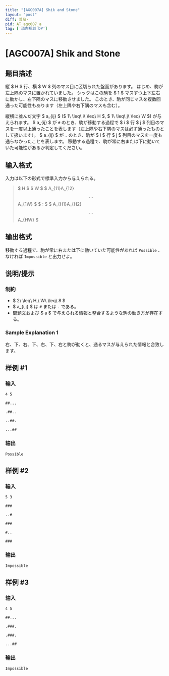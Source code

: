 ```yaml
---
title: "[AGC007A] Shik and Stone"
layout: "post"
diff: 普及-
pid: AT_agc007_a
tag: ['动态规划 DP']
---
```


# [AGC007A] Shik and Stone

## 题目描述

[problemUrl]: https://atcoder.jp/contests/agc007/tasks/agc007_a

縦 $ H $ 行、横 $ W $ 列のマス目に区切られた盤面があります。 はじめ、駒が左上隅のマスに置かれていました。 シックはこの駒を $ 1 $ マスずつ上下左右に動かし、右下隅のマスに移動させました。 このとき、駒が同じマスを複数回通った可能性もあります（左上隅や右下隅のマスも含む）。

縦横に並んだ文字 $ a_{ij} $ ($ 1\ \leq\ i\ \leq\ H $, $ 1\ \leq\ j\ \leq\ W $) が与えられます。 $ a_{ij} $ が `#` のとき、駒が移動する過程で $ i $ 行 $ j $ 列目のマスを一度以上通ったことを表します（左上隅や右下隅のマスは必ず通ったものとして扱います）。 $ a_{ij} $ が `.` のとき、駒が $ i $ 行 $ j $ 列目のマスを一度も通らなかったことを表します。 移動する過程で、駒が常に右または下に動いていた可能性があるか判定してください。

## 输入格式

入力は以下の形式で標準入力から与えられる。

> $ H $ $ W $ $ A_{11}A_{12} $$ ... $$ A_{1W} $ $ : $ $ A_{H1}A_{H2} $$ ... $$ A_{HW} $

## 输出格式

移動する過程で、駒が常に右または下に動いていた可能性があれば `Possible` 、なければ `Impossible` と出力せよ。

## 说明/提示

### 制約

- $ 2\ \leq\ H,\ W\ \leq\ 8 $
- $ a_{i,j} $ は `#` または `.` である。
- 問題文および $ a $ で与えられる情報と整合するような駒の動き方が存在する。

### Sample Explanation 1

右、下、右、下、右、下、右と駒が動くと、通るマスが与えられた情報と合致します。

## 样例 #1

### 输入

```
4 5
##...
.##..
..##.
...##
```

### 输出

```
Possible
```

## 样例 #2

### 输入

```
5 3
###
..#
###
#..
###
```

### 输出

```
Impossible
```

## 样例 #3

### 输入

```
4 5
##...
.###.
.###.
...##
```

### 输出

```
Impossible
```

